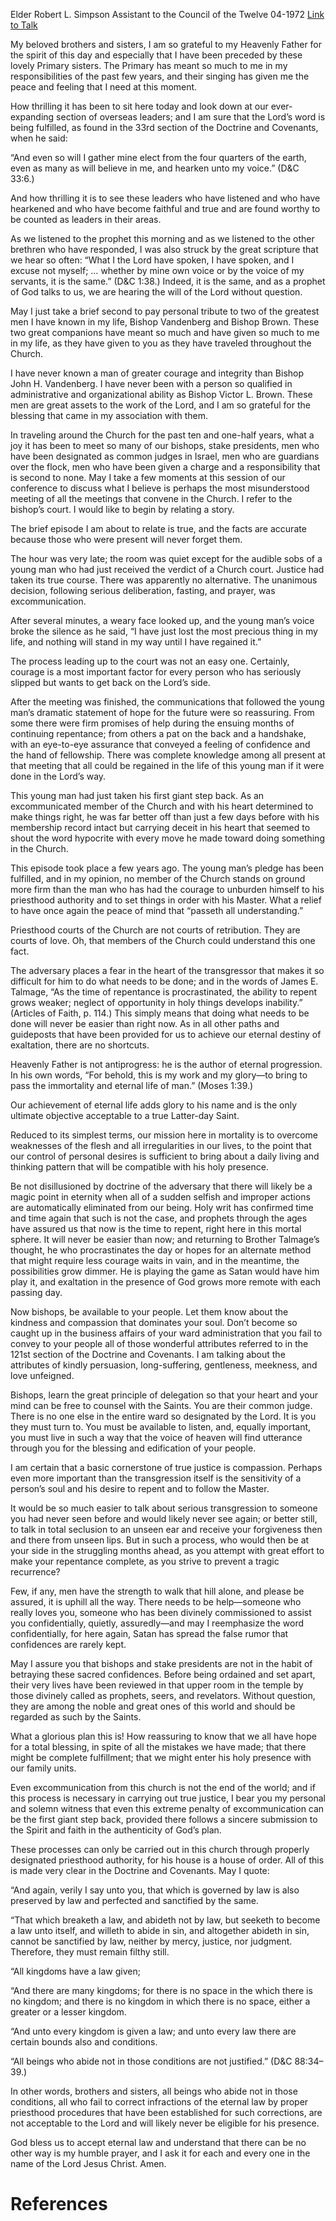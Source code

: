 Elder Robert L. Simpson
Assistant to the Council of the Twelve
04-1972
[Link to Talk](https://www.churchofjesuschrist.org/study/general-conference/1972/04/courts-of-love?lang=eng)

My beloved brothers and sisters, I am so grateful to my Heavenly Father for the spirit of this day and especially that I have been preceded by these lovely Primary sisters. The Primary has meant so much to me in my responsibilities of the past few years, and their singing has given me the peace and feeling that I need at this moment.

How thrilling it has been to sit here today and look down at our ever-expanding section of overseas leaders; and I am sure that the Lord’s word is being fulfilled, as found in the 33rd section of the Doctrine and Covenants, when he said:

“And even so will I gather mine elect from the four quarters of the earth, even as many as will believe in me, and hearken unto my voice.” (D&C 33:6.)

And how thrilling it is to see these leaders who have listened and who have hearkened and who have become faithful and true and are found worthy to be counted as leaders in their areas.

As we listened to the prophet this morning and as we listened to the other brethren who have responded, I was also struck by the great scripture that we hear so often: “What I the Lord have spoken, I have spoken, and I excuse not myself; … whether by mine own voice or by the voice of my servants, it is the same.” (D&C 1:38.) Indeed, it is the same, and as a prophet of God talks to us, we are hearing the will of the Lord without question.

May I just take a brief second to pay personal tribute to two of the greatest men I have known in my life, Bishop Vandenberg and Bishop Brown. These two great companions have meant so much and have given so much to me in my life, as they have given to you as they have traveled throughout the Church.

I have never known a man of greater courage and integrity than Bishop John H. Vandenberg. I have never been with a person so qualified in administrative and organizational ability as Bishop Victor L. Brown. These men are great assets to the work of the Lord, and I am so grateful for the blessing that came in my association with them.

In traveling around the Church for the past ten and one-half years, what a joy it has been to meet so many of our bishops, stake presidents, men who have been designated as common judges in Israel, men who are guardians over the flock, men who have been given a charge and a responsibility that is second to none. May I take a few moments at this session of our conference to discuss what I believe is perhaps the most misunderstood meeting of all the meetings that convene in the Church. I refer to the bishop’s court. I would like to begin by relating a story.

The brief episode I am about to relate is true, and the facts are accurate because those who were present will never forget them.

The hour was very late; the room was quiet except for the audible sobs of a young man who had just received the verdict of a Church court. Justice had taken its true course. There was apparently no alternative. The unanimous decision, following serious deliberation, fasting, and prayer, was excommunication.

After several minutes, a weary face looked up, and the young man’s voice broke the silence as he said, “I have just lost the most precious thing in my life, and nothing will stand in my way until I have regained it.”

The process leading up to the court was not an easy one. Certainly, courage is a most important factor for every person who has seriously slipped but wants to get back on the Lord’s side.

After the meeting was finished, the communications that followed the young man’s dramatic statement of hope for the future were so reassuring. From some there were firm promises of help during the ensuing months of continuing repentance; from others a pat on the back and a handshake, with an eye-to-eye assurance that conveyed a feeling of confidence and the hand of fellowship. There was complete knowledge among all present at that meeting that all could be regained in the life of this young man if it were done in the Lord’s way.

This young man had just taken his first giant step back. As an excommunicated member of the Church and with his heart determined to make things right, he was far better off than just a few days before with his membership record intact but carrying deceit in his heart that seemed to shout the word hypocrite with every move he made toward doing something in the Church.

This episode took place a few years ago. The young man’s pledge has been fulfilled, and in my opinion, no member of the Church stands on ground more firm than the man who has had the courage to unburden himself to his priesthood authority and to set things in order with his Master. What a relief to have once again the peace of mind that “passeth all understanding.”

Priesthood courts of the Church are not courts of retribution. They are courts of love. Oh, that members of the Church could understand this one fact.

The adversary places a fear in the heart of the transgressor that makes it so difficult for him to do what needs to be done; and in the words of James E. Talmage, “As the time of repentance is procrastinated, the ability to repent grows weaker; neglect of opportunity in holy things develops inability.” (Articles of Faith, p. 114.) This simply means that doing what needs to be done will never be easier than right now. As in all other paths and guideposts that have been provided for us to achieve our eternal destiny of exaltation, there are no shortcuts.

Heavenly Father is not antiprogress: he is the author of eternal progression. In his own words, “For behold, this is my work and my glory—to bring to pass the immortality and eternal life of man.” (Moses 1:39.)

Our achievement of eternal life adds glory to his name and is the only ultimate objective acceptable to a true Latter-day Saint.

Reduced to its simplest terms, our mission here in mortality is to overcome weaknesses of the flesh and all irregularities in our lives, to the point that our control of personal desires is sufficient to bring about a daily living and thinking pattern that will be compatible with his holy presence.

Be not disillusioned by doctrine of the adversary that there will likely be a magic point in eternity when all of a sudden selfish and improper actions are automatically eliminated from our being. Holy writ has confirmed time and time again that such is not the case, and prophets through the ages have assured us that now is the time to repent, right here in this mortal sphere. It will never be easier than now; and returning to Brother Talmage’s thought, he who procrastinates the day or hopes for an alternate method that might require less courage waits in vain, and in the meantime, the possibilities grow dimmer. He is playing the game as Satan would have him play it, and exaltation in the presence of God grows more remote with each passing day.

Now bishops, be available to your people. Let them know about the kindness and compassion that dominates your soul. Don’t become so caught up in the business affairs of your ward administration that you fail to convey to your people all of those wonderful attributes referred to in the 121st section of the Doctrine and Covenants. I am talking about the attributes of kindly persuasion, long-suffering, gentleness, meekness, and love unfeigned.

Bishops, learn the great principle of delegation so that your heart and your mind can be free to counsel with the Saints. You are their common judge. There is no one else in the entire ward so designated by the Lord. It is you they must turn to. You must be available to listen, and, equally important, you must live in such a way that the voice of heaven will find utterance through you for the blessing and edification of your people.

I am certain that a basic cornerstone of true justice is compassion. Perhaps even more important than the transgression itself is the sensitivity of a person’s soul and his desire to repent and to follow the Master.

It would be so much easier to talk about serious transgression to someone you had never seen before and would likely never see again; or better still, to talk in total seclusion to an unseen ear and receive your forgiveness then and there from unseen lips. But in such a process, who would then be at your side in the struggling months ahead, as you attempt with great effort to make your repentance complete, as you strive to prevent a tragic recurrence?

Few, if any, men have the strength to walk that hill alone, and please be assured, it is uphill all the way. There needs to be help—someone who really loves you, someone who has been divinely commissioned to assist you confidentially, quietly, assuredly—and may I reemphasize the word confidentially, for here again, Satan has spread the false rumor that confidences are rarely kept.

May I assure you that bishops and stake presidents are not in the habit of betraying these sacred confidences. Before being ordained and set apart, their very lives have been reviewed in that upper room in the temple by those divinely called as prophets, seers, and revelators. Without question, they are among the noble and great ones of this world and should be regarded as such by the Saints.

What a glorious plan this is! How reassuring to know that we all have hope for a total blessing, in spite of all the mistakes we have made; that there might be complete fulfillment; that we might enter his holy presence with our family units.

Even excommunication from this church is not the end of the world; and if this process is necessary in carrying out true justice, I bear you my personal and solemn witness that even this extreme penalty of excommunication can be the first giant step back, provided there follows a sincere submission to the Spirit and faith in the authenticity of God’s plan.

These processes can only be carried out in this church through properly designated priesthood authority, for his house is a house of order. All of this is made very clear in the Doctrine and Covenants. May I quote:

“And again, verily I say unto you, that which is governed by law is also preserved by law and perfected and sanctified by the same.

“That which breaketh a law, and abideth not by law, but seeketh to become a law unto itself, and willeth to abide in sin, and altogether abideth in sin, cannot be sanctified by law, neither by mercy, justice, nor judgment. Therefore, they must remain filthy still.

“All kingdoms have a law given;

“And there are many kingdoms; for there is no space in the which there is no kingdom; and there is no kingdom in which there is no space, either a greater or a lesser kingdom.

“And unto every kingdom is given a law; and unto every law there are certain bounds also and conditions.

“All beings who abide not in those conditions are not justified.” (D&C 88:34–39.)

In other words, brothers and sisters, all beings who abide not in those conditions, all who fail to correct infractions of the eternal law by proper priesthood procedures that have been established for such corrections, are not acceptable to the Lord and will likely never be eligible for his presence.

God bless us to accept eternal law and understand that there can be no other way is my humble prayer, and I ask it for each and every one in the name of the Lord Jesus Christ. Amen.

# References

